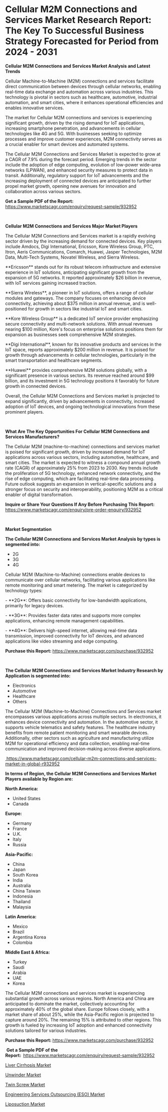 <p><h1>Cellular M2M Connections and Services Market Research Report: The Key To Successful Business Strategy Forecasted for Period from 2024 - 2031</h1></p><p><strong>Cellular M2M Connections and Services Market Analysis and Latest Trends</strong></p>
<p><p>Cellular Machine-to-Machine (M2M) connections and services facilitate direct communication between devices through cellular networks, enabling real-time data exchange and automation across various industries. This technology is pivotal in sectors such as healthcare, automotive, industrial automation, and smart cities, where it enhances operational efficiencies and enables innovative services.</p><p>The market for Cellular M2M connections and services is experiencing significant growth, driven by the rising demand for IoT applications, increasing smartphone penetration, and advancements in cellular technologies like 4G and 5G. With businesses seeking to optimize processes and improve customer experiences, M2M connectivity serves as a crucial enabler for smart devices and automated systems.</p><p>The Cellular M2M Connections and Services Market is expected to grow at a CAGR of 7.9% during the forecast period. Emerging trends in the sector include the adoption of edge computing, evolution of low-power wide-area networks (LPWAN), and enhanced security measures to protect data in transit. Additionally, regulatory support for IoT advancements and the increasing deployment of connected devices are anticipated to further propel market growth, opening new avenues for innovation and collaboration across various sectors.</p></p>
<p><strong>Get a Sample PDF of the Report:&nbsp;</strong> <a href="https://www.marketscagr.com/enquiry/request-sample/932952?utm_campaign=1126&utm_medium=2&utm_source=Github&utm_content=ia&utm_term=03122024&utm_id=cellular-m2m-connections-and-services">https://www.marketscagr.com/enquiry/request-sample/932952</a></p>
<p>&nbsp;</p>
<p><strong>Cellular M2M Connections and Services Major Market Players</strong></p>
<p><p>The Cellular M2M Connections and Services market is a rapidly evolving sector driven by the increasing demand for connected devices. Key players include Amdocs, Digi International, Ericsson, Kore Wireless Group, PTC, Itron, Aeris Communications, Comarch, Huawei, Jasper Technologies, M2M Data, Multi-Tech Systems, Novatel Wireless, and Sierra Wireless.</p><p>**Ericsson** stands out for its robust telecom infrastructure and extensive experience in IoT solutions, anticipating significant growth from the expansion of 5G networks. It reported approximately $26 billion in revenue, with IoT services gaining increased traction.</p><p>**Sierra Wireless**, a pioneer in IoT solutions, offers a range of cellular modules and gateways. The company focuses on enhancing device connectivity, achieving about $375 million in annual revenue, and is well-positioned for growth in sectors like industrial IoT and smart cities.</p><p>**Kore Wireless Group** is a dedicated IoT service provider emphasizing secure connectivity and multi-network solutions. With annual revenues nearing $100 million, Kore's focus on enterprise solutions positions them for expansion as businesses seek comprehensive M2M strategies.</p><p>**Digi International**, known for its innovative products and services in the IoT space, reports approximately $200 million in revenue. It is poised for growth through advancements in cellular technologies, particularly in the smart transportation and healthcare segments.</p><p>**Huawei** provides comprehensive M2M solutions globally, with a significant presence in various sectors. Its revenue reached around $99 billion, and its investment in 5G technology positions it favorably for future growth in connected devices.</p><p>Overall, the Cellular M2M Connections and Services market is projected to expand significantly, driven by advancements in connectivity, increased adoption of IoT devices, and ongoing technological innovations from these prominent players.</p></p>
<p>&nbsp;</p>
<p><strong>What Are The Key Opportunities For Cellular M2M Connections and Services Manufacturers?</strong></p>
<p><p>The Cellular M2M (machine-to-machine) connections and services market is poised for significant growth, driven by increased demand for IoT applications across various sectors, including automotive, healthcare, and smart cities. The market is expected to witness a compound annual growth rate (CAGR) of approximately 25% from 2023 to 2030. Key trends include the proliferation of 5G technology, enhanced network connectivity, and the rise of edge computing, which are facilitating real-time data processing. Future outlook suggests an expansion in vertical-specific solutions and a stronger focus on security and interoperability, positioning M2M as a critical enabler of digital transformation.</p></p>
<p><strong>Inquire or Share Your Questions If Any Before Purchasing This Report:</strong> <a href="https://www.marketscagr.com/enquiry/pre-order-enquiry/932952?utm_campaign=1126&utm_medium=2&utm_source=Github&utm_content=ia&utm_term=03122024&utm_id=cellular-m2m-connections-and-services">https://www.marketscagr.com/enquiry/pre-order-enquiry/932952</a></p>
<p>&nbsp;</p>
<p><strong>Market Segmentation</strong></p>
<p><strong>The Cellular M2M Connections and Services Market Analysis by types is segmented into:</strong></p>
<p><ul><li>2G</li><li>3G</li><li>4G</li></ul></p>
<p><p>Cellular M2M (Machine-to-Machine) connections enable devices to communicate over cellular networks, facilitating various applications like remote monitoring and smart metering. The market is categorized by technology types: </p><p>- **2G**: Offers basic connectivity for low-bandwidth applications, primarily for legacy devices. </p><p>- **3G**: Provides faster data rates and supports more complex applications, enhancing remote management capabilities. </p><p>- **4G**: Delivers high-speed internet, allowing real-time data transmission, improved connectivity for IoT devices, and advanced applications like video streaming and edge computing.</p></p>
<p><strong>Purchase this Report:&nbsp;</strong><a href="https://www.marketscagr.com/purchase/932952?utm_campaign=1126&utm_medium=2&utm_source=Github&utm_content=ia&utm_term=03122024&utm_id=cellular-m2m-connections-and-services">https://www.marketscagr.com/purchase/932952</a></p>
<p>&nbsp;</p>
<p><strong>The Cellular M2M Connections and Services Market Industry Research by Application is segmented into:</strong></p>
<p><ul><li>Electronics</li><li>Automotive</li><li>Healthcare</li><li>Others</li></ul></p>
<p><p>The Cellular M2M (Machine-to-Machine) Connections and Services market encompasses various applications across multiple sectors. In electronics, it enhances device connectivity and automation. In the automotive sector, it supports vehicle telematics and safety features. The healthcare industry benefits from remote patient monitoring and smart wearable devices. Additionally, other sectors such as agriculture and manufacturing utilize M2M for operational efficiency and data collection, enabling real-time communication and improved decision-making across diverse applications.</p></p>
<p><a href="https://www.marketscagr.com/cellular-m2m-connections-and-services-market-in-global-r932952?utm_campaign=1126&utm_medium=2&utm_source=Github&utm_content=ia&utm_term=03122024&utm_id=cellular-m2m-connections-and-services">&nbsp;https://www.marketscagr.com/cellular-m2m-connections-and-services-market-in-global-r932952</a></p>
<p><strong>In terms of Region, the Cellular M2M Connections and Services Market Players available by Region are:</strong></p>
<p>
    <p> <strong> North America: </strong>
        <ul>
            <li>United States</li>
            <li>Canada</li>
        </ul>
        </p> 
    <p> <strong> Europe: </strong>
        <ul>
            <li>Germany</li>
            <li>France</li>
            <li>U.K.</li>
            <li>Italy</li>
            <li>Russia</li>
        </ul>
        </p> 
    <p> <strong> Asia-Pacific: </strong>
        <ul>
            <li>China</li>
            <li>Japan</li>
            <li>South Korea</li>
            <li>India</li>
            <li>Australia</li>
            <li>China Taiwan</li>
            <li>Indonesia</li>
            <li>Thailand</li>
            <li>Malaysia</li>
        </ul>
        </p> 
    <p> <strong> Latin America: </strong>
        <ul>
            <li>Mexico</li>
            <li>Brazil</li>
            <li>Argentina Korea</li>
            <li>Colombia</li>
        </ul>
        </p> 
    <p> <strong> Middle East & Africa: </strong>
        <ul>
            <li>Turkey</li>
            <li>Saudi</li>
            <li>Arabia</li>
            <li>UAE</li>
            <li>Korea</li>
        </ul>
    </p>
    </p>
<p><p>The Cellular M2M connections and services market is experiencing substantial growth across various regions. North America and China are anticipated to dominate the market, collectively accounting for approximately 40% of the global share. Europe follows closely, with a market share of about 25%, while the Asia-Pacific region is projected to capture around 20%. The remaining 15% is attributed to other regions. This growth is fueled by increasing IoT adoption and enhanced connectivity solutions tailored for various industries.</p></p>
<p><strong>Purchase this Report: </strong><a href="https://www.marketscagr.com/purchase/932952?utm_campaign=1126&utm_medium=2&utm_source=Github&utm_content=ia&utm_term=03122024&utm_id=cellular-m2m-connections-and-services">https://www.marketscagr.com/purchase/932952</a></p>
<p>&nbsp;<strong>Get a Sample PDF of the Report:&nbsp;&nbsp;</strong><a href="https://www.marketscagr.com/enquiry/request-sample/932952?utm_campaign=1126&utm_medium=2&utm_source=Github&utm_content=ia&utm_term=03122024&utm_id=cellular-m2m-connections-and-services">https://www.marketscagr.com/enquiry/request-sample/932952</a></p>
<p><strong></strong></p>
<p><p><a href="https://www.linkedin.com/pulse/liver-cirrhosis-market-trends-forecast-growth-potential-ic1je?utm_campaign=1126&utm_medium=2&utm_source=Github&utm_content=ia&utm_term=03122024&utm_id=cellular-m2m-connections-and-services">Liver Cirrhosis Market</a></p><p><a href="https://issuu.com/reportprime-2/docs/unwinder-market-size-2030.pptx?utm_campaign=1126&utm_medium=2&utm_source=Github&utm_content=ia&utm_term=03122024&utm_id=cellular-m2m-connections-and-services">Unwinder Market</a></p><p><a href="https://issuu.com/reportprime-2/docs/twin-screw-market-size-2030.pptx?utm_campaign=1126&utm_medium=2&utm_source=Github&utm_content=ia&utm_term=03122024&utm_id=cellular-m2m-connections-and-services">Twin Screw Market</a></p><p><a href="https://www.linkedin.com/pulse/global-engineering-services-outsourcing-eso-market-analysis-a7qee?utm_campaign=1126&utm_medium=2&utm_source=Github&utm_content=ia&utm_term=03122024&utm_id=cellular-m2m-connections-and-services">Engineering Services Outsourcing (ESO) Market</a></p><p><a href="https://www.linkedin.com/pulse/future-outlook-liposuction-market-20242031-anticipated-87-cagr-d39kc?utm_campaign=1126&utm_medium=2&utm_source=Github&utm_content=ia&utm_term=03122024&utm_id=cellular-m2m-connections-and-services">Liposuction Market</a></p></p>